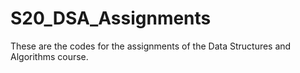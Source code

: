# S20_DSA_Assignments
These are the codes for the assignments of the Data Structures and Algorithms course.
